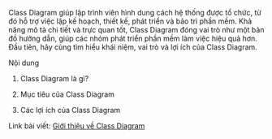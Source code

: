 Class Diagram giúp lập trình viên hình dung cách hệ thống được tổ chức, từ đó hỗ trợ việc lập kế hoạch, thiết kế, phát triển và bảo trì phần mềm. Khả năng mô tả chi tiết và trực quan tốt, Class Diagram đóng vai trò như một bản đồ hướng dẫn, giúp các nhóm phát triển phần mềm làm việc hiệu quả hơn. Đầu tiên, hãy cùng tìm hiểu khái niệm, vai trò và lợi ích của Class Diagram.

Nội dung

1. Class Diagram là gì?

2. Mục tiêu của Class Diagram

3. Các lợi ích của Class Diagram

Link bài viết: [Giới thiệu về Class Diagram](https://dev.to/hcmute_project_988df1c63c/gioi-thieu-ve-class-diagram-c04)
